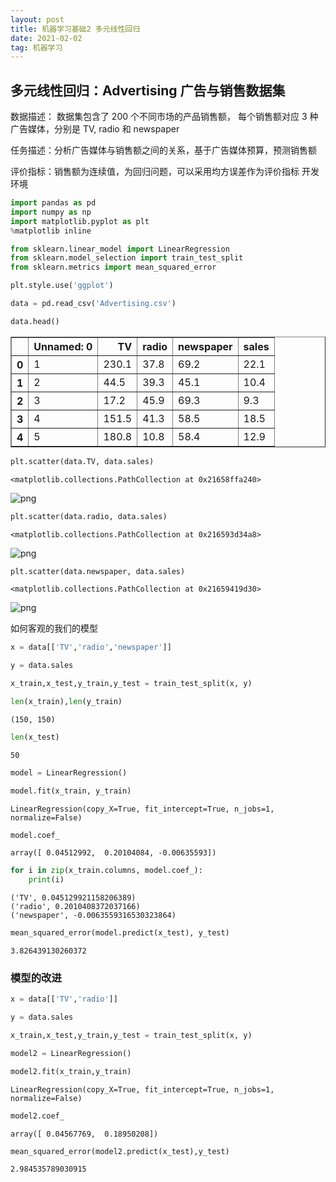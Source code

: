 ```yaml
---
layout: post
title: 机器学习基础2 多元线性回归
date: 2021-02-02
tag: 机器学习
---
```



## 多元线性回归：Advertising 广告与销售数据集

数据描述： 数据集包含了 200 个不同市场的产品销售额， 每个销售额对应 3 种广告媒体，分别是 TV, radio 和 newspaper 

任务描述：分析广告媒体与销售额之间的关系，基于广告媒体预算，预测销售额

评价指标：销售额为连续值，为回归问题，可以采用均方误差作为评价指标 开发环境


```python
import pandas as pd
import numpy as np
import matplotlib.pyplot as plt
%matplotlib inline
```


```python
from sklearn.linear_model import LinearRegression
from sklearn.model_selection import train_test_split
from sklearn.metrics import mean_squared_error
```


```python
plt.style.use('ggplot')
```


```python
data = pd.read_csv('Advertising.csv')
```


```python
data.head()
```




<div>
<style>
    .dataframe thead tr:only-child th {
        text-align: right;
    }

    .dataframe thead th {
        text-align: left;
    }

    .dataframe tbody tr th {
        vertical-align: top;
    }
</style>
<table border="1" class="dataframe">
  <thead>
    <tr style="text-align: right;">
      <th></th>
      <th>Unnamed: 0</th>
      <th>TV</th>
      <th>radio</th>
      <th>newspaper</th>
      <th>sales</th>
    </tr>
  </thead>
  <tbody>
    <tr>
      <th>0</th>
      <td>1</td>
      <td>230.1</td>
      <td>37.8</td>
      <td>69.2</td>
      <td>22.1</td>
    </tr>
    <tr>
      <th>1</th>
      <td>2</td>
      <td>44.5</td>
      <td>39.3</td>
      <td>45.1</td>
      <td>10.4</td>
    </tr>
    <tr>
      <th>2</th>
      <td>3</td>
      <td>17.2</td>
      <td>45.9</td>
      <td>69.3</td>
      <td>9.3</td>
    </tr>
    <tr>
      <th>3</th>
      <td>4</td>
      <td>151.5</td>
      <td>41.3</td>
      <td>58.5</td>
      <td>18.5</td>
    </tr>
    <tr>
      <th>4</th>
      <td>5</td>
      <td>180.8</td>
      <td>10.8</td>
      <td>58.4</td>
      <td>12.9</td>
    </tr>
  </tbody>
</table>
</div>




```python
plt.scatter(data.TV, data.sales)
```




    <matplotlib.collections.PathCollection at 0x21658ffa240>




![png](http://ww1.sinaimg.cn/large/007Rg09mly1gnu7wg9xdyj30ac070t8r.jpg)



```python
plt.scatter(data.radio, data.sales)
```




    <matplotlib.collections.PathCollection at 0x216593d34a8>




![png](http://ww1.sinaimg.cn/large/007Rg09mly1gnu7wg9z73j30ac07074b.jpg)



```python
plt.scatter(data.newspaper, data.sales)
```




    <matplotlib.collections.PathCollection at 0x21659419d30>




![png](http://ww1.sinaimg.cn/large/007Rg09mly1gnu7wg7z83j30ac070q2z.jpg)


如何客观的我们的模型


```python
x = data[['TV','radio','newspaper']]
```


```python
y = data.sales
```


```python
x_train,x_test,y_train,y_test = train_test_split(x, y)
```


```python
len(x_train),len(y_train)
```




    (150, 150)




```python
len(x_test)
```




    50




```python
model = LinearRegression()
```


```python
model.fit(x_train, y_train)
```




    LinearRegression(copy_X=True, fit_intercept=True, n_jobs=1, normalize=False)




```python
model.coef_
```




    array([ 0.04512992,  0.20104084, -0.00635593])




```python
for i in zip(x_train.columns, model.coef_):
    print(i)
```

    ('TV', 0.045129921158206389)
    ('radio', 0.2010408372037166)
    ('newspaper', -0.0063559316530323864)



```python
mean_squared_error(model.predict(x_test), y_test)
```




    3.826439130260372



### 模型的改进


```python
x = data[['TV','radio']]
```


```python
y = data.sales
```


```python
x_train,x_test,y_train,y_test = train_test_split(x, y)
```


```python
model2 = LinearRegression()
```


```python
model2.fit(x_train,y_train)
```




    LinearRegression(copy_X=True, fit_intercept=True, n_jobs=1, normalize=False)




```python
model2.coef_
```




    array([ 0.04567769,  0.18950208])




```python
mean_squared_error(model2.predict(x_test),y_test)
```




    2.984535789030915




```python

```
